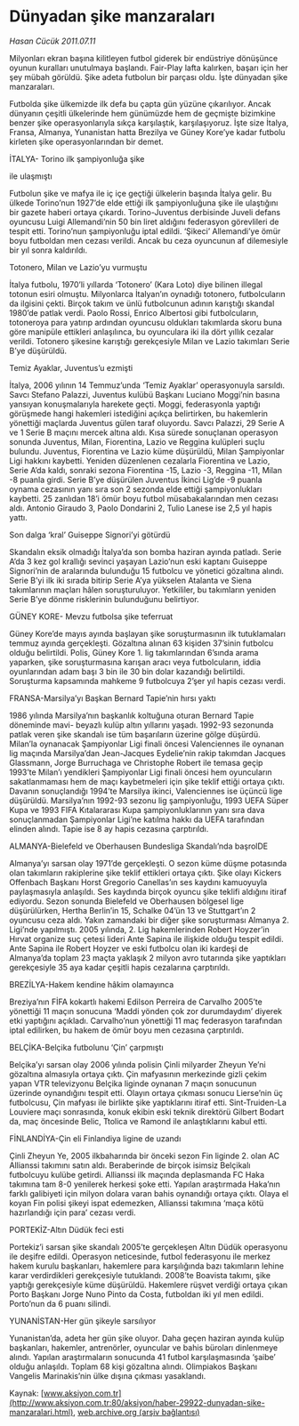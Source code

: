 # Dünyadan şike manzaraları

*Hasan Cücük 2011.07.11*

<font class="agenda2NewsSpot">
 <p class="BasicParagraph">
  <span lang="EN-GB">
   Milyonları ekran başına kilitleyen futbol giderek bir endüstriye dönüşünce oyunun kuralları unutulmaya başlandı. Fair-Play lafta kalırken, başarı için her şey mübah görüldü. Şike adeta futbolun bir parçası oldu. İşte dünyadan şike manzaraları.
  </span>
  <p class="BasicParagraph">
   <span lang="EN-GB">
   </span>
  </p>
 </p>
</font>
<font class="newsDetail">
 <p>
  <p class="BasicParagraph">
   <span>
    Futbolda şike ülkemizde ilk defa bu çapta gün yüzüne çıkarılıyor. Ancak dünyanın çeşitli ülkelerinde hem günümüzde hem de geçmişte bizimkine benzer şike operasyonlarıyla sıkça karşılaştık, karşılaşıyoruz. İşte size İtalya, Fransa, Almanya, Yunanistan hatta Brezilya ve Güney Kore’ye kadar futbolu kirleten şike operasyonlarından bir demet.
   </span>
  </p>
  <p class="2011gomme">
   <span>
   </span>
  </p>
  <p class="2011yenimetin">
   <span class="CharacterStyle1">
    <span>
     İTALYA- Torino ilk şampiyonluğa şike
    </span>
   </span>
  </p>
  <p class="2011yenimetin">
   <span class="CharacterStyle1">
    <span>
     ile ulaşmıştı
    </span>
   </span>
   <span>
   </span>
  </p>
  <p class="2011yenimetin">
   Futbolun şike ve mafya ile iç içe geçtiği ülkelerin başında İtalya gelir. Bu ülkede Torino’nun 1927’de elde ettiği ilk şampiyonluğuna şike ile ulaştığını bir gazete haberi ortaya çıkardı. Torino-Juventus derbisinde Juveli defans oyuncusu Luigi Allemandi’nin 50 bin liret aldığını federasyon görevlileri de tespit etti. Torino’nun şampiyonluğu iptal edildi. ‘Şikeci’ Allemandi’ye ömür boyu futboldan men cezası verildi. Ancak bu ceza oyuncunun af dilemesiyle bir yıl sonra kaldırıldı.
  </p>
  <p class="2011yenimetin">
  </p>
  <p class="aaa">
   <span>
    Totonero, Milan ve Lazio’yu vurmuştu
   </span>
  </p>
  <p class="2011yenimetin">
   İtalya futbolu, 1970’li yıllarda ‘Totonero’ (Kara Loto) diye bilinen illegal totonun esiri olmuştu. Milyonlarca İtalyan’ın oynadığı totonero, futbolcuların da ilgisini çekti. Birçok takım ve ünlü futbolcunun adının karıştığı skandal 1980’de patlak verdi. Paolo Rossi, Enrico Albertosi gibi futbolcuların, totoneroya para yatırıp ardından oyuncusu oldukları takımlarda skoru buna göre manipüle ettikleri anlaşılınca, bu oyunculara iki ila dört yıllık cezalar verildi. Totonero şikesine karıştığı gerekçesiyle Milan ve Lazio takımları Serie B’ye düşürüldü.
  </p>
  <p class="2011yenimetin">
  </p>
  <p class="aaa">
   <span>
    Temiz Ayaklar, Juventus’u ezmişti
   </span>
  </p>
  <p class="2011yenimetin">
   <span>
    İtalya, 2006 yılının 14 Temmuz’unda ‘Temiz Ayaklar’ operasyonuyla sarsıldı. Savcı Stefano Palazzi, Juventus kulübü Başkanı Luciano Moggi’nin basına yansıyan konuşmalarıyla harekete geçti. Moggi, federasyonla yaptığı görüşmede hangi hakemleri istediğini açıkça belirtirken, bu hakemlerin yönettiği maçlarda Juventus gülen taraf oluyordu. Savcı Palazzi, 29 Serie A ve 1 Serie B maçını mercek altına aldı. Kısa sürede sonuçlanan operasyon sonunda Juventus, Milan, Fiorentina, Lazio ve Reggina kulüpleri suçlu bulundu. Juventus, Fiorentina ve Lazio küme düşürüldü, Milan Şampiyonlar Ligi hakkını kaybetti. Yeniden düzenlenen cezalarla Fiorentina ve Lazio, Serie A’da kaldı, sonraki sezona Fiorentina -15, Lazio -3, Reggina -11, Milan -8 puanla girdi. Serie B’ye düşürülen Juventus İkinci Lig’de -9 puanla oynama cezasının yanı sıra son 2 sezonda elde ettiği şampiyonlukları kaybetti. 25 zanlıdan 18’i ömür boyu futbol müsabakalarından men cezası aldı. Antonio Giraudo 3, Paolo Dondarini 2, Tulio Lanese ise 2,5 yıl hapis yattı.
   </span>
  </p>
  <p class="aaa">
   <span>
    Son dalga ‘kral’ Guiseppe Signori’yi götürdü
   </span>
  </p>
  <p class="2011yenimetin">
   Skandalın eksik olmadığı İtalya’da son bomba haziran ayında patladı. Serie A’da 3 kez gol krallığı sevinci yaşayan Lazio’nun eski kaptanı Guiseppe Signori’nin de aralarında bulunduğu 15 futbolcu ve yönetici gözaltına alındı. Serie B’yi ilk iki sırada bitirip Serie A’ya yükselen Atalanta ve Siena takımlarının maçları hâlen soruşturuluyor. Yetkililer, bu takımların yeniden Serie B’ye dönme risklerinin bulunduğunu belirtiyor.
  </p>
  <p class="2011yenimetin">
  </p>
  <p class="aaa">
   <span>
    GÜNEY KORE- Mevzu futbolsa şike teferruat
   </span>
  </p>
  <p class="2011yenimetin">
   <span>
    Güney Kore’de mayıs ayında başlayan şike soruşturmasının ilk tutuklamaları temmuz ayında gerçekleşti. Gözaltına alınan 63 kişiden 37’sinin futbolcu olduğu belirtildi. Polis, Güney Kore 1. lig takımlarından 6’sında arama yaparken, şike soruşturmasına karışan aracı veya futbolcuların, iddia oyunlarından adam başı 3 bin ile 30 bin dolar kazandığı belirtildi. Soruşturma kapsamında mahkeme 9 futbolcuya 2’şer yıl hapis cezası verdi.
   </span>
  </p>
  <p class="2011yenimetin">
  </p>
  <p class="aaa">
   <span>
    FRANSA-Marsilya’yı Başkan Bernard Tapie’nin hırsı yaktı
   </span>
  </p>
  <p class="2011yenimetin">
   <span>
    1986 yılında Marsilya’nın başkanlık koltuğuna oturan Bernard Tapie döneminde mavi- beyazlı kulüp altın yıllarını yaşadı. 1992-93 sezonunda patlak veren şike skandalı ise tüm başarıların üzerine gölge düşürdü. Milan’la oynanacak Şampiyonlar Ligi finali öncesi Valenciennes ile oynanan lig maçında Marsilya’dan Jean-Jacques Eydelie’nin rakip takımdan Jacques Glassmann, Jorge Burruchaga ve Christophe Robert ile temasa geçip 1993’te Milan’ı yendikleri Şampiyonlar Ligi finali öncesi hem oyuncuların sakatlanmaması hem de maçı kaybetmeleri için şike teklif ettiği ortaya çıktı. Davanın sonuçlandığı 1994’te Marsilya ikinci, Valenciennes ise üçüncü lige düşürüldü. Marsilya’nın 1992-93 sezonu lig şampiyonluğu, 1993 UEFA Süper Kupa ve 1993 FIFA Kıtalararası Kupa şampiyonluklarının yanı sıra dava sonuçlanmadan Şampiyonlar Ligi’ne katılma hakkı da UEFA tarafından elinden alındı. Tapie ise 8 ay hapis cezasına çarptırıldı.
   </span>
  </p>
  <p class="2011yenimetin">
  </p>
  <p class="aaa">
   <span>
    ALMANYA-Bielefeld ve Oberhausen Bundesliga Skandalı’nda başrolDE
   </span>
  </p>
  <p class="2011yenimetin">
   <span>
    Almanya’yı sarsan olay 1971’de gerçekleşti. O sezon küme düşme potasında olan takımların rakiplerine şike teklif ettikleri ortaya çıktı. Şike olayı Kickers Offenbach Başkanı Horst Gregorio Canellas’ın ses kaydını kamuoyuyla paylaşmasıyla anlaşıldı. Ses kaydında birçok oyuncu şike teklifi aldığını itiraf ediyordu. Sezon sonunda Bielefeld ve Oberhausen bölgesel lige düşürülürken, Hertha Berlin’in 15, Schalke 04’ün 13 ve Stuttgart’ın 2 oyuncusu ceza aldı. Yakın zamandaki bir diğer şike soruşturması Almanya 2. Ligi’nde yapılmıştı. 2005 yılında, 2. Lig hakemlerinden Robert Hoyzer’in Hırvat organize suç çetesi lideri Ante Sapina ile ilişkide olduğu tespit edildi. Ante Sapina ile Robert Hoyzer ve eski futbolcu olan iki kardeşi de Almanya’da toplam 23 maçta yaklaşık 2 milyon avro tutarında şike yaptıkları gerekçesiyle 35 aya kadar çeşitli hapis cezalarına çarptırıldı.
   </span>
  </p>
  <p class="2011yenimetin">
  </p>
  <p class="aaa">
   <span>
    BREZİLYA-Hakem kendine hâkim olamayınca
   </span>
  </p>
  <p class="2011yenimetin">
   Breziya’nın FİFA kokartlı hakemi Edilson Perreira de Carvalho 2005’te yönettiği 11 maçın sonucuna ‘Maddi yönden çok zor durumdaydım’ diyerek etki yaptığını açıkladı. Carvalho’nun yönettiği 11 maç federasyon tarafından iptal edilirken, bu hakem de ömür boyu men cezasına çarptırıldı.
  </p>
  <p class="aaa">
   <span>
    BELÇİKA-Belçika futbolunu ‘Çin’ çarpmıştı
   </span>
  </p>
  <p class="2011yenimetin">
   <span>
    Belçika’yı sarsan olay 2006 yılında polisin Çinli milyarder Zheyun Ye’ni gözaltına almasıyla ortaya çıktı. Çin mafyasının merkezinde gizli çekim yapan VTR televizyonu Belçika liginde oynanan 7 maçın sonucunun üzerinde oynandığını tespit etti. Olayın ortaya çıkması sonucu Lierse’nin üç futbolcusu, Çin mafyası ile birlikte şike yaptıklarını itiraf etti. Sint-Truiden-La Louviere maçı sonrasında, konuk ekibin eski teknik direktörü Gilbert Bodart da, maç öncesinde Belic, Ttolica ve Ramond ile anlaştıklarını kabul etti.
   </span>
  </p>
  <p class="2011yenimetin">
  </p>
  <p class="aaa">
   <span>
    FİNLANDİYA-Çin eli Finlandiya ligine de uzandı
   </span>
  </p>
  <p class="2011yenimetin">
   <span>
    Çinli Zheyun Ye, 2005 ilkbaharında bir önceki sezon Fin liginde 2. olan AC Allianssi takımını satın aldı. Beraberinde de birçok isimsiz Belçikalı futbolcuyu kulübe getirdi. Allianssi ilk maçında deplasmanda FC Haka takımına tam 8-0 yenilerek herkesi şoke etti. Yapılan araştırmada Haka’nın farklı galibiyeti için milyon dolara varan bahis oynandığı ortaya çıktı. Olaya el koyan Fin polisi şikeyi ispat edemezken, Allianssi takımına ‘maça kötü hazırlandığı için para’ cezası verdi.
   </span>
  </p>
  <p class="2011yenimetin">
  </p>
  <p class="aaa">
   <span>
    PORTEKİZ-Altın Düdük feci esti
   </span>
  </p>
  <p class="2011yenimetin">
   <span>
    Portekiz’i sarsan şike skandalı 2005’te gerçekleşen Altın Düdük operasyonu ile deşifre edildi.
    <span>
    </span>
    Operasyon neticesinde, futbol federasyonu ile merkez hakem kurulu başkanları, hakemlere para karşılığında bazı takımların lehine karar verdirdikleri gerekçesiyle tutuklandı. 2008’te Boavista takımı, şike yaptığı gerekçesiyle küme düşürüldü. Hakemlere rüşvet verdiği ortaya çıkan Porto Başkanı Jorge Nuno Pinto da Costa, futboldan iki yıl men edildi. Porto’nun da 6 puanı silindi.
   </span>
  </p>
  <p class="2011yenimetin">
  </p>
  <p class="aaa">
   <span>
    YUNANİSTAN-Her gün şikeyle sarsılıyor
   </span>
  </p>
  <p class="2011yenimetin">
   <span>
    Yunanistan’da, adeta her gün şike oluyor. Daha geçen haziran ayında kulüp başkanları, hakemler, antrenörler, oyuncular ve bahis büroları dinlenmeye alındı. Yapılan araştırmaların sonucunda 41 futbol karşılaşmasında ‘şaibe’ olduğu anlaşıldı. Toplam 68 kişi gözaltına alındı. Olimpiakos Başkanı Vangelis Marinakis’nin ülke dışına çıkması yasaklandı.
   </span>
  </p>
 </p>
</font>

Kaynak: [www.aksiyon.com.tr](http://www.aksiyon.com.tr:80/aksiyon/haber-29922-dunyadan-sike-manzaralari.html), [web.archive.org (arşiv bağlantısı)](http://web.archive.org/web/20110820173245/http://www.aksiyon.com.tr:80/aksiyon/haber-29922-dunyadan-sike-manzaralari.html)
